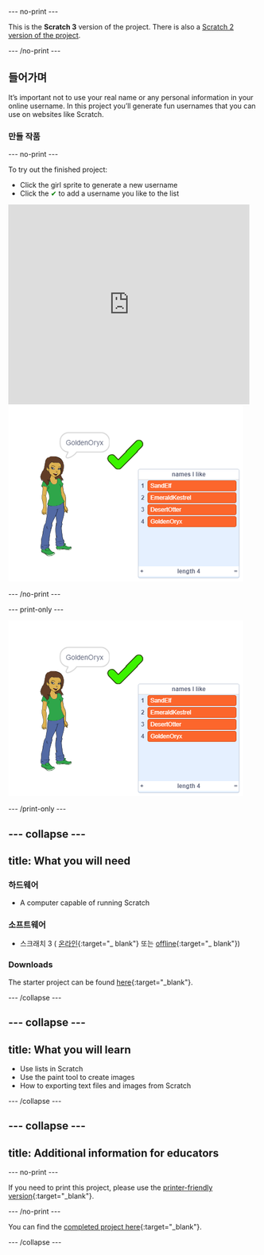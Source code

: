 \--- no-print \---

This is the **Scratch 3** version of the project. There is also a [Scratch 2 version of the project](https://projects.raspberrypi.org/en/projects/username-generator-scratch2).

\--- /no-print \---

## 들어가며

It’s important not to use your real name or any personal information in your online username. In this project you’ll generate fun usernames that you can use on websites like Scratch.

### 만들 작품

\--- no-print \---

To try out the finished project:

- Click the girl sprite to generate a new username
- Click the <span style="color: green;">✔</span> to add a username you like to the list

<div class="scratch-preview">
  <iframe allowtransparency="true" width="485" height="402" src="https://scratch.mit.edu/projects/embed/292974184/?autostart=false" frameborder="0" scrolling="no"></iframe>
  <img src="images/usernames-final.png">
</div>

\--- /no-print \---

\--- print-only \---

![complete project](images/usernames-final.png)

\--- /print-only \---

## \--- collapse \---

## title: What you will need

### 하드웨어

- A computer capable of running Scratch

### 소프트웨어

- 스크래치 3 ( [온라인](http://rpf.io/scratchon){:target="_ blank"} 또는 [offline](http://rpf.io/scratchoff){:target="_ blank"})

### Downloads

The starter project can be found [here](http://rpf.io/p/en/username-generator-go){:target="_blank"}.

\--- /collapse \---

## \--- collapse \---

## title: What you will learn

- Use lists in Scratch
- Use the paint tool to create images
- How to exporting text files and images from Scratch

\--- /collapse \---

## \--- collapse \---

## title: Additional information for educators

\--- no-print \---

If you need to print this project, please use the [printer-friendly version](https://projects.raspberrypi.org/en/projects/username-generator/print){:target="_blank"}.

\--- /no-print \---

You can find the [completed project here](http://rpf.io/p/en/username-generator-get){:target="_blank"}.

\--- /collapse \---
